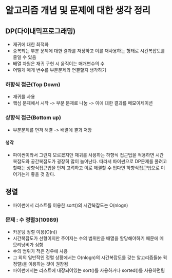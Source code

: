# 알고리즘 개념 및 문제에 대한 생각 정리

## DP(다이내믹프로그래밍)

* 재귀에 대한 최적화
* 중복되는 부분 문제에 대한 결과를 저장하고 이를 재사용하는 형태로 시간복잡도를 줄일 수 있음
* 배열 차원은 재귀 구현 시 움직이는 매개변수의 수
* 어떻게 매개 변수를 부분문제와 연결할지 생각하기

### 하향식 접근(Top Down)

* 재귀를 사용
* 핵심 문제에서 시작 -> 부분 문제로 나눔 -> 이에 대한 결과를 메모이제이션


### 상향식 접근(Bottom up)

* 부분문제를 먼저 해결 -> 배열에 결과 저장


#### 생각

* 파이썬이라서 그런지 모르겠지만 재귀를 사용하는 하향식 접근법을 적용하면 시간복잡도와 공간복잡도가 굉장히 많이 늘어난다. 따라서 파이썬으로 DP문제를 풀려고 할때는 상향식접근법을 먼저 고려하고 이로 해결할 수 업다면 하향식접근법으로 이어가는게 좋을 것 같다.

## 정렬

* 파이썬에서 리스트를 이용한 sort()의 시간복잡도는 O(nlogn)

### 문제 : 수 정렬3(10989)
* 카운팅 정렬 이용(O(n))
* 시간복잡도가 선형이지만 주어지는 수의 범위만큼 배열을 할당해야하기 때문에 메모리낭비가 심함
* 수의 범위가 적은 경우에 사용
* 그 외의 일반적인 정렬 상황에서는 O(nlogn)의 시간복잡도를 갖는 알고리즘들(e 퀵정렬)을 이용하는 것이 권장됨
* 파이썬에서는 리스트에 내장되어있는 sort()를 사용하거나 sorted()를 사용하면됨
